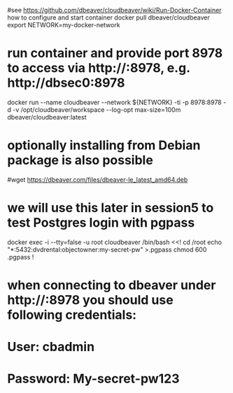 #see https://github.com/dbeaver/cloudbeaver/wiki/Run-Docker-Container how to configure and start container
docker pull dbeaver/cloudbeaver
export NETWORK=my-docker-network
# run container and provide port 8978 to access via http://<VM-Host>:8978, e.g. http://dbsec0:8978
docker run --name cloudbeaver --network ${NETWORK} -ti -p 8978:8978 -d -v /opt/cloudbeaver/workspace --log-opt max-size=100m dbeaver/cloudbeaver:latest 

# optionally installing from Debian package is also possible
#wget https://dbeaver.com/files/dbeaver-le_latest_amd64.deb

# we will use this later in session5 to test Postgres login with pgpass
docker exec -i --tty=false -u root cloudbeaver /bin/bash <<!
cd /root
echo "*:5432:dvdrental:objectowner:my-secret-pw" >.pgpass
chmod 600 .pgpass
!
# when connecting to dbeaver under http://<VM-Host>:8978 you should use following credentials:
# User: cbadmin
# Password: My-secret-pw123